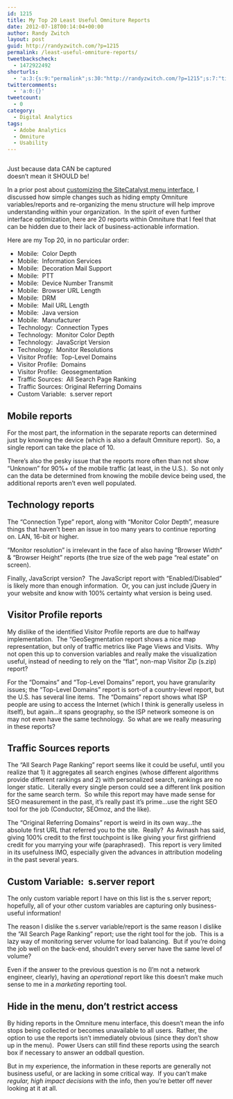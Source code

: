 ```yaml
---
id: 1215
title: My Top 20 Least Useful Omniture Reports
date: 2012-07-18T00:14:04+00:00
author: Randy Zwitch
layout: post
guid: http://randyzwitch.com/?p=1215
permalink: /least-useful-omniture-reports/
tweetbackscheck:
  - 1472922492
shorturls:
  - 'a:3:{s:9:"permalink";s:30:"http://randyzwitch.com/?p=1215";s:7:"tinyurl";s:26:"http://tinyurl.com/7l2m3uc";s:4:"isgd";s:19:"http://is.gd/ELlZ3p";}'
twittercomments:
  - 'a:0:{}'
tweetcount:
  - 0
category:
  - Digital Analytics
tags:
  - Adobe Analytics
  - Omniture
  - Usability
---
```

<div id="attachment_1233" style="width: 272px" class="wp-caption alignright">
  <img class="size-medium wp-image-1233" title="data-squirrel" src="http://i1.wp.com/randyzwitch.com/wp-content/uploads/2012/07/data-squirrel-262x300.png?fit=262%2C300" alt="" srcset="http://i1.wp.com/randyzwitch.com/wp-content/uploads/2012/07/data-squirrel.png?resize=262%2C300 262w, http://i1.wp.com/randyzwitch.com/wp-content/uploads/2012/07/data-squirrel.png?resize=131%2C150 131w, http://i1.wp.com/randyzwitch.com/wp-content/uploads/2012/07/data-squirrel.png?w=362 362w" sizes="(max-width: 262px) 100vw, 262px" data-recalc-dims="1" />

  <p class="wp-caption-text">
    Just because data CAN be captured doesn&#8217;t mean it SHOULD be!
  </p>
</div>

In a prior post about [customizing the SiteCatalyst menu interface](http://randyzwitch.com/customize-adobe-sitecatalyst-menu/ "For maximum user understanding, customize the SiteCatalyst menu"), I discussed how simple changes such as hiding empty Omniture variables/reports and re-organizing the menu structure will help improve understanding within your organization.  In the spirit of even further interface optimization, here are 20 reports within Omniture that I feel that can be hidden due to their lack of business-actionable information.

<!--more-->

Here are my Top 20, in no particular order:

  * Mobile:  Color Depth
  * Mobile:  Information Services
  * Mobile:  Decoration Mail Support
  * Mobile:  PTT
  * Mobile:  Device Number Transmit
  * Mobile:  Browser URL Length
  * Mobile:  DRM
  * Mobile:  Mail URL Length
  * Mobile:  Java version
  * Mobile:  Manufacturer
  * Technology:  Connection Types
  * Technology:  Monitor Color Depth
  * Technology:  JavaScript Version
  * Technology:  Monitor Resolutions
  * Visitor Profile:  Top-Level Domains
  * Visitor Profile:  Domains
  * Visitor Profile:  Geosegmentation
  * Traffic Sources:  All Search Page Ranking
  * Traffic Sources: Original Referring Domains
  * Custom Variable:  s.server report

## Mobile reports

For the most part, the information in the separate reports can determined just by knowing the device (which is also a default Omniture report).  So, a single report can take the place of 10.

There&#8217;s also the pesky issue that the reports more often than not show &#8220;Unknown&#8221; for 90%+ of the mobile traffic (at least, in the U.S.).  So not only can the data be determined from knowing the mobile device being used, the additional reports aren&#8217;t even well populated.

## Technology reports

The &#8220;Connection Type&#8221; report, along with &#8220;Monitor Color Depth&#8221;, measure things that haven&#8217;t been an issue in too many years to continue reporting on. LAN, 16-bit or higher.

&#8220;Monitor resolution&#8221; is irrelevant in the face of also having &#8220;Browser Width&#8221; & &#8220;Browser Height&#8221; reports (the true size of the web page &#8220;real estate&#8221; on screen).

Finally, JavaScript version?  The JavaScript report with &#8220;Enabled/Disabled&#8221; is likely more than enough information.  Or, you can just include jQuery in your website and know with 100% certainty what version is being used.





## Visitor Profile reports

My dislike of the identified Visitor Profile reports are due to halfway implementation.  The &#8220;GeoSegmentation report shows a nice map representation, but only of traffic metrics like Page Views and Visits.  Why not open this up to conversion variables and really make the visualization useful, instead of needing to rely on the &#8220;flat&#8221;, non-map Visitor Zip (s.zip) report?

For the &#8220;Domains&#8221; and &#8220;Top-Level Domains&#8221; report, you have granularity issues; the &#8220;Top-Level Domains&#8221; report is sort-of a country-level report, but the U.S. has several line items.  The &#8220;Domains&#8221; report shows what ISP people are using to access the Internet (which I think is generally useless in itself), but again&#8230;it spans geography, so the ISP network someone is on may not even have the same technology.  So what are we really measuring in these reports?

## Traffic Sources reports

The &#8220;All Search Page Ranking&#8221; report seems like it could be useful, until you realize that 1) it aggregates all search engines (whose different algorithms provide different rankings and 2) with personalized search, rankings are no longer static.  Literally every single person could see a different link position for the same search term.  So while this report may have made sense for SEO measurement in the past, it&#8217;s really past it&#8217;s prime&#8230;use the right SEO tool for the job (Conductor, SEOmoz, and the like).

The &#8220;Original Referring Domains&#8221; report is weird in its own way&#8230;the absolute first URL that referred you to the site.  Really?  As Avinash has said, giving 100% credit to the first touchpoint is like giving your first girlfriend credit for you marrying your wife (paraphrased).  This report is very limited in its usefulness IMO, especially given the advances in attribution modeling in the past several years.

## Custom Variable:  s.server report

The only custom variable report I have on this list is the s.server report; hopefully, all of your other custom variables are capturing only business-useful information!

The reason I dislike the s.server variable/report is the same reason I dislike the &#8220;All Search Page Ranking&#8221; report; use the right tool for the job.  This is a lazy way of monitoring server volume for load balancing.  But if you&#8217;re doing the job well on the back-end, shouldn&#8217;t every server have the same level of volume?

Even if the answer to the previous question is no (I&#8217;m not a network engineer, clearly), having an _operational_ report like this doesn&#8217;t make much sense to me in a _marketing_ reporting tool.

## Hide in the menu, don&#8217;t restrict access

By hiding reports in the Omniture menu interface, this doesn&#8217;t mean the info stops being collected or becomes unavailable to all users.  Rather, the option to use the reports isn&#8217;t immediately obvious (since they don&#8217;t show up in the menu).  Power Users can still find these reports using the search box if necessary to answer an oddball question.

But in my experience, the information in these reports are generally not business useful, or are lacking in some critical way.  If you can&#8217;t make _regular, high impact decisions_ with the info, then you&#8217;re better off never looking at it at all.
